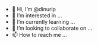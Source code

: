 - 👋 Hi, I’m @dinurip
- 👀 I’m interested in ...
- 🌱 I’m currently learning ...
- 💞️ I’m looking to collaborate on ...
- 📫 How to reach me ...

<!---
dinurip/dinurip is a ✨ special ✨ repository because its `README.md` (this file) appears on your GitHub profile.
You can click the Preview link to take a look at your changes.
--->
